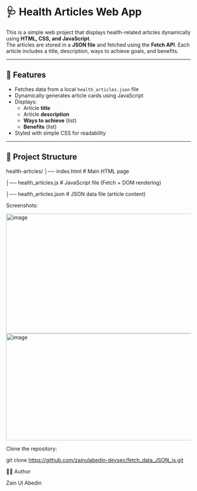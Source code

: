 # 🩺 Health Articles Web App

This is a simple web project that displays health-related articles dynamically using **HTML, CSS, and JavaScript**.  
The articles are stored in a **JSON file** and fetched using the **Fetch API**. Each article includes a title, description, ways to achieve goals, and benefits.

---

## 🚀 Features
- Fetches data from a local `health_articles.json` file
- Dynamically generates article cards using JavaScript
- Displays:
  - Article **title**
  - Article **description**
  - **Ways to achieve** (list)
  - **Benefits** (list)
- Styled with simple CSS for readability

---

## 📂 Project Structure
health-articles/
│── index.html # Main HTML page

│── health_articles.js # JavaScript file (Fetch + DOM rendering)

│── health_articles.json # JSON data file (article content)

Screenshots:

<img width="953" height="326" alt="image" src="https://github.com/user-attachments/assets/dd84618d-6b44-46fb-8941-8275f014df96" />
<img width="959" height="291" alt="image" src="https://github.com/user-attachments/assets/b74b0cde-9ab8-4968-b798-7bef5a33f951" />

 Clone the repository:
   
   git clone https://github.com/zainulabedin-devsec/fetch_data_JSON_js.git

👨‍💻 Author

Zain Ul Abedin

